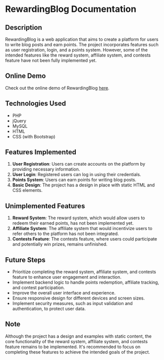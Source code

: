# RewardingBlog Documentation

## Description
RewardingBlog is a web application that aims to create a platform for users to write blog posts and earn points. The project incorporates features such as user registration, login, and a points system. However, some of the intended features like the reward system, affiliate system, and contests feature have not been fully implemented yet.

## Online Demo
Check out the online demo of RewardingBlog [here]([https://your-demo-link.com](https://sourceofanswers.com/index.php)).

## Technologies Used
- PHP
- jQuery
- MySQL
- HTML
- CSS (with Bootstrap)

## Features Implemented
1. **User Registration**: Users can create accounts on the platform by providing necessary information.
2. **User Login**: Registered users can log in using their credentials.
3. **Points System**: Users can earn points for writing blog posts.
4. **Basic Design**: The project has a design in place with static HTML and CSS elements.

## Unimplemented Features
1. **Reward System**: The reward system, which would allow users to redeem their earned points, has not been implemented yet.
2. **Affiliate System**: The affiliate system that would incentivize users to refer others to the platform has not been integrated.
3. **Contests Feature**: The contests feature, where users could participate and potentially win prizes, remains unfinished.

## Future Steps
- Prioritize completing the reward system, affiliate system, and contests feature to enhance user engagement and interaction.
- Implement backend logic to handle points redemption, affiliate tracking, and contest participation.
- Improve the overall user interface and experience.
- Ensure responsive design for different devices and screen sizes.
- Implement security measures, such as input validation and authentication, to protect user data.

## Note
Although the project has a design and examples with static content, the core functionality of the reward system, affiliate system, and contests feature remains to be implemented. It's recommended to focus on completing these features to achieve the intended goals of the project.

